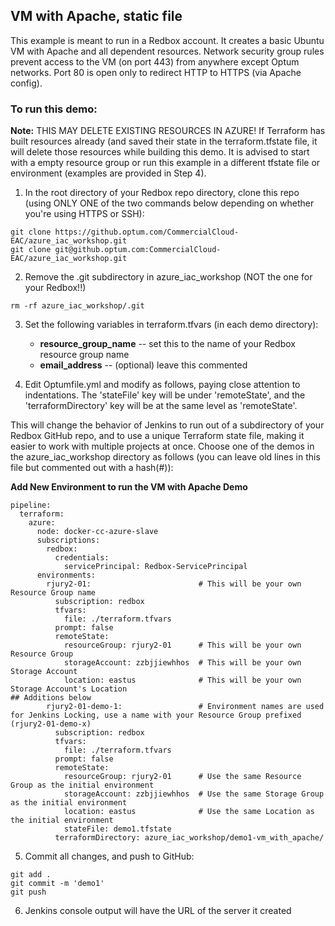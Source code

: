 ## VM with Apache, static file

This example is meant to run in a Redbox account.  It creates a basic Ubuntu VM with Apache and all dependent resources.  Network security group rules prevent access to the VM (on port 443) from anywhere except Optum networks.  Port 80 is open only to redirect HTTP to HTTPS (via Apache config).


### To run this demo:

**Note:** THIS MAY DELETE EXISTING RESOURCES IN AZURE! If Terraform has built resources already (and saved their state in the terraform.tfstate file, it will delete those resources while building this demo. It is advised to start with a empty resource group or run this example in a different tfstate file or environment (examples are provided in Step 4).

1. In the root directory of your Redbox repo directory, clone this repo (using ONLY ONE of the two commands below depending on whether you're using HTTPS or SSH):
```
git clone https://github.optum.com/CommercialCloud-EAC/azure_iac_workshop.git
git clone git@github.optum.com:CommercialCloud-EAC/azure_iac_workshop.git
```

2. Remove the .git subdirectory in azure_iac_workshop (NOT the one for your Redbox!!)
```
rm -rf azure_iac_workshop/.git
```

3. Set the following variables in terraform.tfvars (in each demo directory):
   - **resource_group_name** -- set this to the name of your Redbox resource group name
   - **email_address** -- (optional) leave this commented


4. Edit Optumfile.yml and modify as follows, paying close attention to indentations.  The 'stateFile' key will be under 'remoteState', and the 'terraformDirectory' key will be at the same level as 'remoteState'.

This will change the behavior of Jenkins to run out of a subdirectory of your Redbox GitHub repo, and to use a unique Terraform state file, making it easier to work with multiple projects at once. Choose one of the demos in the azure_iac_workshop directory as follows (you can leave old lines in this file but commented out with a hash(#)):

__Add New Environment to run the VM with Apache Demo__
```
pipeline:
  terraform:
    azure:
      node: docker-cc-azure-slave
      subscriptions:
        redbox:
          credentials:
            servicePrincipal: Redbox-ServicePrincipal
      environments:
        rjury2-01:                        # This will be your own Resource Group name
          subscription: redbox
          tfvars:
            file: ./terraform.tfvars
          prompt: false
          remoteState:
            resourceGroup: rjury2-01      # This will be your own Resource Group
            storageAccount: zzbjjiewhhos  # This will be your own Storage Account
            location: eastus              # This will be your own Storage Account's Location
## Additions below
        rjury2-01-demo-1:                 # Environment names are used for Jenkins Locking, use a name with your Resource Group prefixed (rjury2-01-demo-x) 
          subscription: redbox
          tfvars:
            file: ./terraform.tfvars
          prompt: false
          remoteState:
            resourceGroup: rjury2-01      # Use the same Resource Group as the initial environment
            storageAccount: zzbjjiewhhos  # Use the same Storage Group as the initial environment
            location: eastus              # Use the same Location as the initial environment
            stateFile: demo1.tfstate
          terraformDirectory: azure_iac_workshop/demo1-vm_with_apache/ 
```

5. Commit all changes, and push to GitHub:
```
git add .
git commit -m 'demo1'
git push
```

6. Jenkins console output will have the URL of the server it created
